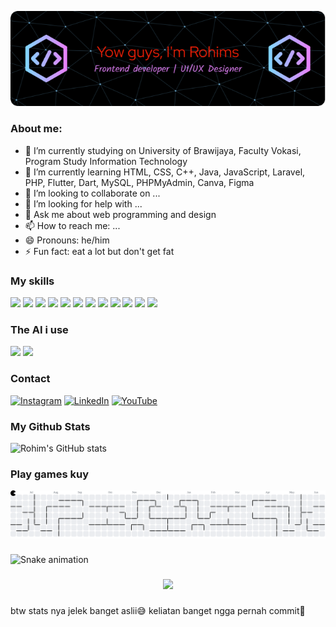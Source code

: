 <!-- ## Hello everyone 👋
##### I'm Abdur Rohim 🙏😁 -->

![Header](./img/github-header-image.png)

<!-- **RohimS7/RohimS7** is a ✨ _special_ ✨ repository because its `README.md` (this file) appears on your GitHub profile. -->

### About me:

- 🔭 I’m currently studying on University of Brawijaya, Faculty Vokasi, Program Study Information Technology
- 🌱 I’m currently learning HTML, CSS, C++, Java, JavaScript, Laravel, PHP, Flutter, Dart, MySQL, PHPMyAdmin, Canva, Figma
- 👯 I’m looking to collaborate on ...
- 🤔 I’m looking for help with ...
- 💬 Ask me about web programming and design
- 📫 How to reach me: ...
- 😄 Pronouns: he/him
- ⚡ Fun fact: eat a lot but don't get fat

### My skills

<img src="https://img.shields.io/badge/HTML5-E34F26?style=for-the-badge&logo=html5&logoColor=white" /> <img src="https://img.shields.io/badge/CSS3-1572B6?style=for-the-badge&logo=css3&logoColor=white" /> <img src="https://img.shields.io/badge/C%2B%2B-00599C?style=for-the-badge&logo=c%2B%2B&logoColor=white" /> <img src="https://img.shields.io/badge/JavaScript-323330?style=for-the-badge&logo=javascript&logoColor=F7DF1E" /> <img src="https://img.shields.io/badge/Laravel-FF2D20?style=for-the-badge&logo=laravel&logoColor=white" /> <img src="https://img.shields.io/badge/PHP-777BB4?style=for-the-badge&logo=php&logoColor=white" /> <img src="https://img.shields.io/badge/Flutter-02569B?style=for-the-badge&logo=flutter&logoColor=white" /> <img src="https://img.shields.io/badge/Dart-0175C2?style=for-the-badge&logo=dart&logoColor=white" /> <img src="https://img.shields.io/badge/MySQL-005C84?style=for-the-badge&logo=mysql&logoColor=white" /> <img src="https://img.shields.io/badge/phpmyadmin-6C78AF?style=for-the-badge&logo=phpmyadmin&logoColor=white" /> <img src="https://img.shields.io/badge/Canva-%2300C4CC.svg?&style=for-the-badge&logo=Canva&logoColor=white" /> <img src="https://img.shields.io/badge/Figma-F24E1E?style=for-the-badge&logo=figma&logoColor=white" />

### The AI i use

<img src="https://img.shields.io/badge/ChatGPT-74aa9c?style=for-the-badge&logo=openai&logoColor=white" /> <img src="https://img.shields.io/badge/Google%20Gemini-8E75B2?style=for-the-badge&logo=googlegemini&logoColor=white" />

### Contact

[![Instagram](https://img.shields.io/badge/Instagram-%23E4405F.svg?logo=Instagram&logoColor=white)](https://instagram.com/rohimsyhsj) [![LinkedIn](https://img.shields.io/badge/LinkedIn-%230077B5.svg?logo=linkedin&logoColor=white)](https://www.linkedin.com/in/abdur-rohim-syah-sjadja%E2%80%99ah-bb148a289/) [![YouTube](https://img.shields.io/badge/YouTube-%23FF0000.svg?logo=YouTube&logoColor=white)](https://youtube.com/@a.rohimsyahs)

### My Github Stats

![Rohim's GitHub stats](https://github-readme-stats.vercel.app/api?username=rohims7&show_icons=true&theme=aura)

<!-- ##### 💫 About Me:
🔭 I’m currently studying on University of Brawijaya, Faculty Vokasi, Program Study Information Technology<br>🌱 I’m currently learning HTML, CSS, C++, Java, JavaScript, Laravel, PHP, Flutter, Dart, MySQL, PHPMyAdmin, Canva, Figma<br>👯 I’m looking to collaborate on ...<br>🤔 I’m looking for help with ...<br>💬 Ask me about web programming and design<br>📫 How to reach me: ...<br>😄 Pronouns: himsdev<br>⚡ Fun fact: eat a lot but don't get fat


##### 🌐 Socials:
[![Instagram](https://img.shields.io/badge/Instagram-%23E4405F.svg?logo=Instagram&logoColor=white)](https://instagram.com/rohimsyhsj) [![LinkedIn](https://img.shields.io/badge/LinkedIn-%230077B5.svg?logo=linkedin&logoColor=white)](https://www.linkedin.com/in/abdur-rohim-syah-sjadja%E2%80%99ah-bb148a289/) [![YouTube](https://img.shields.io/badge/YouTube-%23FF0000.svg?logo=YouTube&logoColor=white)](https://youtube.com/@a.rohimsyahs)

##### 💻 Tech Stack:
![C++](https://img.shields.io/badge/c++-%2300599C.svg?style=for-the-badge&logo=c%2B%2B&logoColor=white) ![Dart](https://img.shields.io/badge/dart-%230175C2.svg?style=for-the-badge&logo=dart&logoColor=white) ![JavaScript](https://img.shields.io/badge/javascript-%23323330.svg?style=for-the-badge&logo=javascript&logoColor=%23F7DF1E) ![HTML5](https://img.shields.io/badge/html5-%23E34F26.svg?style=for-the-badge&logo=html5&logoColor=white) ![Java](https://img.shields.io/badge/java-%23ED8B00.svg?style=for-the-badge&logo=openjdk&logoColor=white) ![Python](https://img.shields.io/badge/python-3670A0?style=for-the-badge&logo=python&logoColor=ffdd54) ![CSS3](https://img.shields.io/badge/css3-%231572B6.svg?style=for-the-badge&logo=css3&logoColor=white) ![Vercel](https://img.shields.io/badge/vercel-%23000000.svg?style=for-the-badge&logo=vercel&logoColor=white) ![Netlify](https://img.shields.io/badge/netlify-%23000000.svg?style=for-the-badge&logo=netlify&logoColor=#00C7B7) ![Flutter](https://img.shields.io/badge/Flutter-%2302569B.svg?style=for-the-badge&logo=Flutter&logoColor=white) ![Laravel](https://img.shields.io/badge/laravel-%23FF2D20.svg?style=for-the-badge&logo=laravel&logoColor=white) ![Apache](https://img.shields.io/badge/apache-%23D42029.svg?style=for-the-badge&logo=apache&logoColor=white) ![Nginx](https://img.shields.io/badge/nginx-%23009639.svg?style=for-the-badge&logo=nginx&logoColor=white) ![MySQL](https://img.shields.io/badge/mysql-4479A1.svg?style=for-the-badge&logo=mysql&logoColor=white) ![Figma](https://img.shields.io/badge/figma-%23F24E1E.svg?style=for-the-badge&logo=figma&logoColor=white) ![Canva](https://img.shields.io/badge/Canva-%2300C4CC.svg?style=for-the-badge&logo=Canva&logoColor=white) ![TensorFlow](https://img.shields.io/badge/TensorFlow-%23FF6F00.svg?style=for-the-badge&logo=TensorFlow&logoColor=white) ![GitHub](https://img.shields.io/badge/github-%23121011.svg?style=for-the-badge&logo=github&logoColor=white) ![Cisco](https://img.shields.io/badge/cisco-%23049fd9.svg?style=for-the-badge&logo=cisco&logoColor=black) ![Postman](https://img.shields.io/badge/Postman-FF6C37?style=for-the-badge&logo=postman&logoColor=white) ![PlatformIO](https://img.shields.io/badge/PlatformIO-%23222.svg?style=for-the-badge&logo=platformio&logoColor=%23f5822a)
##### 📊 GitHub Stats:
![](https://github-readme-stats.vercel.app/api?username=RohimS7&theme=aura&hide_border=false&include_all_commits=false&count_private=false)<br/>
![](https://nirzak-streak-stats.vercel.app/?user=RohimS7&theme=aura&hide_border=false)<br/>
![](https://github-readme-stats.vercel.app/api/top-langs/?username=RohimS7&theme=aura&hide_border=false&include_all_commits=false&count_private=false&layout=compact)

##### 🏆 GitHub Trophies
![](https://github-profile-trophy.vercel.app/?username=RohimS7&theme=radical&no-frame=false&no-bg=true&margin-w=4)

##### 🔝 Top Contributed Repo
![](https://github-contributor-stats.vercel.app/api?username=RohimS7&limit=5&theme=aura&combine_all_yearly_contributions=true)

---
[![](https://visitcount.itsvg.in/api?id=RohimS7&icon=8&color=0)](https://visitcount.itsvg.in) -->

<!-- Proudly created with GPRM ( https://gprm.itsvg.in ) -->

### Play games kuy
<picture>
  <source media="(prefers-color-scheme: dark)" srcset="https://raw.githubusercontent.com/RohimS7/RohimS7/output/pacman-contribution-graph-dark.svg">
  <source media="(prefers-color-scheme: light)" srcset="https://raw.githubusercontent.com/RohimS7/RohimS7/output/pacman-contribution-graph.svg">
  <img alt="pacman contribution graph" src="https://raw.githubusercontent.com/RohimS7/RohimS7/output/pacman-contribution-graph.svg">
</picture>

###

<img src="https://raw.githubusercontent.com/RohimS7/RohimS7/output/snake.svg" alt="Snake animation" />

###

<div align="center">
  <img height="200" src="https://i.pinimg.com/originals/0d/b6/b7/0db6b741356175283bb6196d897a7c83.gif"  />
</div>

###

btw stats nya jelek banget aslii😅
keliatan banget ngga pernah commit🤡
